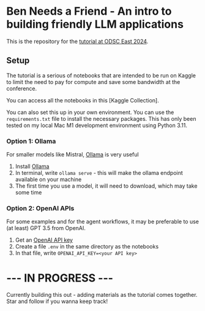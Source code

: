 # Ben Needs a Friend - An intro to building friendly LLM applications
This is the repository for the [tutorial at ODSC East 2024](https://odsc.com/speakers/ben-needs-a-friend-an-intro-to-building-large-language-model-applications/).

## Setup
The tutorial is a serious of notebooks that are intended to be run on Kaggle to limit the need to pay for compute and save some bandwidth at the conference.

You can access all the notebooks in this [Kaggle Collection].

You can also set this up in your own environment.  You can use the `requirements.txt` file to install the necessary packages.  This has only been tested on my local Mac M1 development environment using Python 3.11.

### Option 1: Ollama
For smaller models like Mistral, [Ollama](https://ollama.com/) is very useful
1) Install [Ollama](https://ollama.com/)
2) In terminal, write `ollama serve` - this will make the ollama endpoint available on your machine
3) The first time you use a model, it will need to download, which may take some time

### Option 2: OpenAI APIs
For some examples and for the agent workflows, it may be preferable to use (at least) GPT 3.5 from OpenAI.  
1) Get an [OpenAI API key](https://openai.com/)
2) Create a file `.env` in the same directory as the notebooks
3) In that file, write `OPENAI_API_KEY=<your API key>`

# --- IN PROGRESS --- 

Currently building this out - adding materials as the tutorial comes together.  Star and follow if you wanna keep track!
